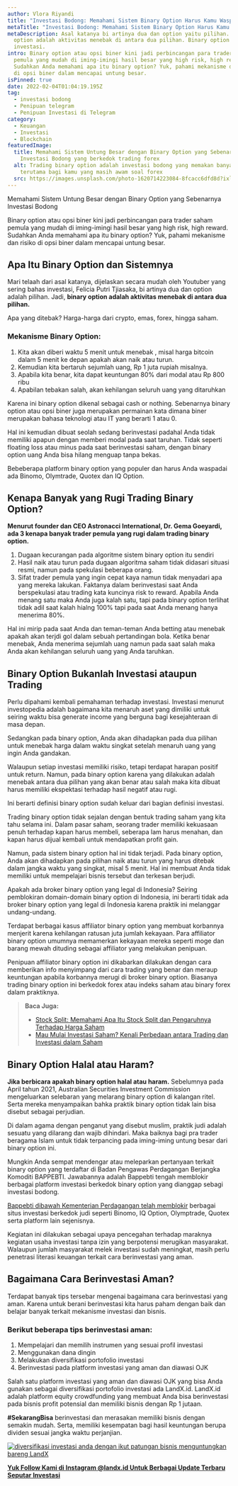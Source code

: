 ```yaml
---
author: Vlora Riyandi
title: "Investasi Bodong: Memahami Sistem Binary Option Harus Kamu Waspadai"
metaTitle: "Investasi Bodong: Memahami Sistem Binary Option Harus Kamu Waspadai"
metaDescription: Asal katanya bi artinya dua dan option yaitu pilihan. Binary
  option adalah aktivitas menebak di antara dua pilihan. Binary option bukanlah
  investasi.
intro: Binary option atau opsi biner kini jadi perbincangan para trader saham
  pemula yang mudah di iming-imingi hasil besar yang high risk, high reward.
  Sudahkan Anda memahami apa itu binary option? Yuk, pahami mekanisme dan risiko
  di opsi biner dalam mencapai untung besar.
isPinned: true
date: 2022-02-04T01:04:19.195Z
tag:
  - investasi bodong
  - Penipuan telegram
  - Penipuan Investasi di Telegram
category:
  - Keuangan
  - Investasi
  - Blockchain
featuredImage:
  title: Memahami Sistem Untung Besar dengan Binary Option yang Sebenarnya
    Investasi Bodong yang berkedok trading forex
  alt: Trading binary option adalah investasi bodong yang memakan banyak korban
    terutama bagi kamu yang masih awam soal forex
  src: https://images.unsplash.com/photo-1620714223084-8fcacc6dfd8d?ixlib=rb-1.2.1&ixid=MnwxMjA3fDB8MHxzZWFyY2h8Mnx8c2NhbXxlbnwwfHwwfHw%3D&auto=format&fit=crop&w=300&q=60
---
```

Memahami Sistem Untung Besar dengan Binary Option yang Sebenarnya Investasi Bodong

Binary option atau opsi biner kini jadi perbincangan para trader saham pemula yang mudah di iming-imingi hasil besar yang high risk, high reward. Sudahkan Anda memahami apa itu binary option? Yuk, pahami mekanisme dan risiko di opsi biner dalam mencapai untung besar.

## Apa Itu Binary Option dan Sistemnya

Mari telaah dari asal katanya, dijelaskan secara mudah oleh Youtuber yang sering bahas investasi, Felicia Putri Tjiasaka, bi artinya dua dan option adalah pilihan. Jadi, **binary option adalah aktivitas menebak di antara dua pilihan.** 

Apa yang ditebak? Harga-harga dari crypto, emas, forex, hingga saham.

### **Mekanisme Binary Option:**

1. Kita akan diberi waktu 5 menit untuk menebak , misal harga bitcoin dalam 5 menit ke depan apakah akan naik atau turun.
2. Kemudian kita bertaruh sejumlah uang, Rp 1 juta rupiah misalnya.
3. Apabila kita benar, kita dapat keuntungan 80% dari modal atau Rp 800 ribu
4. Apabilan tebakan salah, akan kehilangan seluruh uang yang ditaruhkan

Karena ini binary option dikenal sebagai cash or nothing. Sebenarnya binary option atau opsi biner juga merupakan permainan kata dimana biner merupakan bahasa teknologi atau IT yang berarti 1 atau 0. 

Hal ini kemudian dibuat seolah sedang berinvestasi padahal Anda tidak memiliki apapun dengan memberi modal pada saat taruhan. Tidak seperti floating loss atau minus pada saat berinvestasi saham, dengan binary option uang Anda bisa hilang menguap tanpa bekas.

Bebeberapa platform binary option yang populer dan harus Anda waspadai ada Binomo, Olymtrade, Quotex dan IQ Option.

## Kenapa Banyak yang Rugi Trading Binary Option?

**Menurut founder dan CEO Astronacci International, Dr. Gema Goeyardi, ada 3 kenapa banyak trader pemula yang rugi dalam trading binary option.**

1. Dugaan kecurangan pada algoritme sistem binary option itu sendiri
2. Hasil naik atau turun pada dugaan algoritma saham tidak didasari situasi resmi, namun pada spekulasi beberapa orang.
3. Sifat trader pemula yang ingin cepat kaya namun tidak menyadari apa yang mereka lakukan. Faktanya dalam berinvestasi saat Anda berspekulasi atau trading kata kuncinya risk to reward. Apabila Anda menang satu maka Anda juga kalah satu, tapi pada binary option terlihat tidak adil saat kalah hialng 100% tapi pada saat Anda menang hanya menerima 80%.

Hal ini mirip pada saat Anda dan teman-teman Anda betting atau menebak apakah akan terjdi gol dalam sebuah pertandingan bola. Ketika benar menebak, Anda menerima sejumlah uang namun pada saat salah maka Anda akan kehilangan seluruh uang yang Anda taruhkan.

## Binary Option Bukanlah Investasi ataupun Trading

Perlu dipahami kembali pemahaman terhadap investasi. Investasi menurut investopedia adalah bagaimana kita menaruh aset yang dimiliki untuk seiring waktu bisa generate income yang berguna bagi kesejahteraan di masa depan. 

Sedangkan pada binary option, Anda akan dihadapkan pada dua pilihan untuk menebak harga dalam waktu singkat setelah menaruh uang yang ingin Anda gandakan.

Walaupun setiap investasi memiliki risiko, tetapi terdapat harapan positif untuk return. Namun, pada binary option karena yang dilakukan adalah menebak antara dua pilihan yang akan benar atau salah maka kita dibuat harus memiliki ekspektasi terhadap hasil negatif atau rugi.

Ini berarti definisi binary option sudah keluar dari bagian definisi investasi.

Trading binary option tidak sejalan dengan bentuk trading saham yang kita tahu selama ini. Dalam pasar saham, seorang trader memiliki kekuasaan penuh terhadap kapan harus membeli, seberapa lam harus menahan, dan kapan harus dijual kembali untuk mendapatkan profit gain.

Namun, pada sistem binary option hal ini tidak terjadi. Pada binary option, Anda akan dihadapkan pada pilihan naik atau turun yang harus ditebak dalam jangka waktu yang singkat, misal 5 menit. Hal ini membuat Anda tidak memiliki untuk mempelajari bisnis tersebut dan terkesan berjudi.

Apakah ada broker binary option yang legal di Indonesia? Seiring pemblokiran domain-domain binary option di Indonesia, ini berarti tidak ada broker binary option yang legal di Indonesia karena praktik ini melanggar undang-undang.

Terdapat berbagai kasus affiliator binary option yang membuat korbannya menjerit karena kehilangan ratusan juta jumlah kekayaan. Para affiliator binary option umumnya memamerkan kekayaan mereka seperti moge dan barang mewah dituding sebagai affiliator yang melakukan penipuan. 

Penipuan affiliator binary option ini dikabarkan dilakukan dengan cara memberikan info menyimpang dari cara trading yang benar dan meraup keuntungan apabila korbannya merugi di broker binary option. Biasanya trading binary option ini berkedok forex atau indeks saham atau binary forex dalam praktiknya.

> **Baca Juga:**
>
> * [Stock Split: Memahami Apa Itu Stock Split dan Pengaruhnya Terhadap Harga Saham](https://landx.id/blog/stock-split-memahami-apa-itu-stock-split-dan-pengaruhnya-terhadap-harga-saham/)
> * [Mau Mulai Investasi Saham? Kenali Perbedaan antara Trading dan Investasi dalam Saham](https://landx.id/blog/memahami-perbedaan-trading-dan-investasi/)

## Binary Option Halal atau Haram?

**Jika berbicara apakah binary option halal atau haram.** Sebelumnya pada April tahun 2021, Australian Securities Investment Commission mengeluarkan selebaran yang melarang binary option di kalangan ritel. Serta mereka menyampaikan bahka praktik binary option tidak lain bisa disebut sebagai perjudian.

Di dalam agama dengan penganut yang disebut muslim, praktik judi adalah sesuatu yang dilarang dan wajib dihindari. Maka baiknya bagi pra trader beragama Islam untuk tidak terpancing pada iming-iming untung besar dari binary option ini.

Mungkin Anda sempat mendengar atau meleparkan pertanyaan terkait binary option yang terdaftar di Badan Pengawas Perdagangan Berjangka Komoditi BAPPEBTI. Jawabannya adalah Bappebti tengah memblokir berbagai platform investasi berkedok binary option yang dianggap sebagi investasi bodong.

[Bappebti dibawah Kementerian Perdagangan telah memblokir](https://investasi.kontan.co.id/news/bappebti-blokir-1222-situs-perdagangan-berjangka-dan-judi-berkedok-trading-di-2021) berbagai situs investasi berkedok judi seperti Binomo, IQ Option, Olymptrade, Quotex serta platform lain sejenisnya. 

Kegiatan ini dilakukan sebagai upaya pencegahan terhadap maraknya kegiatan usaha investasi tanpa izin yang berpotensi merugikan masyarakat. Walaupun jumlah masyarakat melek investasi sudah meningkat, masih perlu penetrasi literasi keuangan terkait cara berinvestasi yang aman.

## Bagaimana Cara Berinvestasi Aman?

Terdapat banyak tips tersebar mengenai bagaimana cara berinvestasi yang aman. Karena untuk berani berinvestasi kita harus paham dengan baik dan belajar banyak terkait mekanisme investasi dan bisnis.

### **Berikut beberapa tips berinvestasi aman:**

1. Mempelajari dan memilih instrumen yang sesuai profil investasi
2. Menggunakan dana dingin
3. Melakukan diversifikasi portofolio investasi
4. Berinvestasi pada platform investasi yang aman dan diawasi OJK

Salah satu platform investasi yang aman dan diawasi OJK yang bisa Anda gunakan sebagai diversifikasi portofolio investasi ada LandX.id. LandX.id adalah platform equity crowdfunding yang membuat Anda bisa berinvestasi pada bisnis profit potensial dan memiliki bisnis dengan Rp 1 jutaan.

**\#SekarangBisa** berinvestasi dan merasakan memiliki bisnis dengan semakin mudah. Serta, memiliki kesempatan bagi hasil keuntungan berupa dividen sesuai jangka waktu perjanjian. 

[![diversifikasi investasi anda dengan ikut patungan bisnis menguntungkan bareng LandX](https://accountgram-production.sfo2.cdn.digitaloceanspaces.com/landx_ghost/2021/10/patungan-bisnis-menguntungkan-bareng-landx-4.png)](https://landx.id/project/?utm_source=Blog&utm_medium=organic+keyword&utm_campaign=blog&utm_id=Blog)

**[Yuk Follow Kami di Instagram @landx.id Untuk Berbagai Update Terbaru Seputar Investasi](https://www.instagram.com/landx.id/?utm_medium=copy_link)**